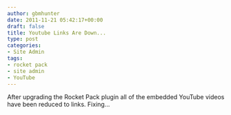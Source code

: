 ```yaml
---
author: gbmhunter
date: 2011-11-21 05:42:17+00:00
draft: false
title: Youtube Links Are Down...
type: post
categories:
- Site Admin
tags:
- rocket pack
- site admin
- YouTube
---
```


After upgrading the Rocket Pack plugin all of the embedded YouTube videos have been reduced to links. Fixing...
